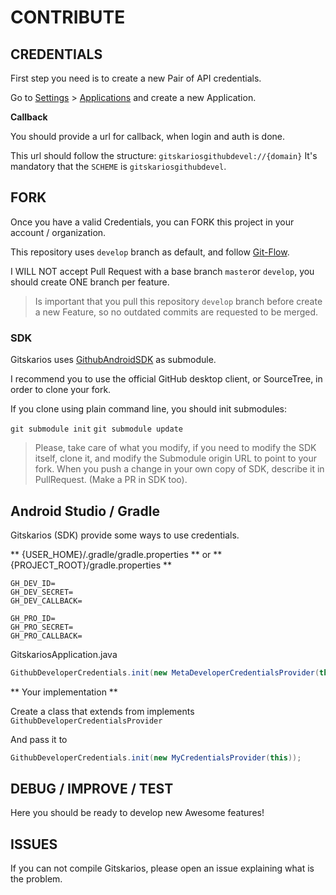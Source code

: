 # CONTRIBUTE #

## CREDENTIALS ##

First step you need is to create a new Pair of API credentials.

Go to [Settings](https://github.com/settings/profile) > [Applications](https://github.com/settings/developers) and create a new Application.

**Callback**

You should provide a url for callback, when login and auth is done.

This url should follow the structure: `gitskariosgithubdevel://{domain}` It's mandatory that the `SCHEME` is `gitskariosgithubdevel`.

## FORK ##

Once you have a valid Credentials, you can FORK this project in your account / organization.

This repository uses `develop` branch as default, and follow [Git-Flow](https://es.atlassian.com/git/tutorials/comparing-workflows/gitflow-workflow).

I WILL NOT accept Pull Request with a base branch `master`or `develop`, you should create ONE branch per feature.

> Is important that you pull this repository `develop` branch before create a new Feature, so no outdated commits are requested to be merged.

### SDK ###

Gitskarios uses [GithubAndroidSDK](https://github.com/gitskarios/GithubAndroidSdk) as submodule.

I recommend you to use the official GitHub desktop client, or SourceTree, in order to clone your fork.

If you clone using plain command line, you should init submodules:

`git submodule init`
`git submodule update`

> Please, take care of what you modify, if you need to modify the SDK itself, clone it, and modify the Submodule origin URL to point to your fork.
> When you push a change in your own copy of SDK, describe it in PullRequest. (Make a PR in SDK too).

## Android Studio / Gradle ##

Gitskarios (SDK) provide some ways to use credentials.

** {USER_HOME}/.gradle/gradle.properties ** or ** {PROJECT_ROOT}/gradle.properties **

```
GH_DEV_ID=
GH_DEV_SECRET=
GH_DEV_CALLBACK=

GH_PRO_ID=
GH_PRO_SECRET=
GH_PRO_CALLBACK=
```

GitskariosApplication.java
``` java
GithubDeveloperCredentials.init(new MetaDeveloperCredentialsProvider(this));
```

** Your implementation **

Create a class that extends from implements ```GithubDeveloperCredentialsProvider```

And pass it to
``` java
GithubDeveloperCredentials.init(new MyCredentialsProvider(this));
```

## DEBUG / IMPROVE / TEST ##

Here you should be ready to develop new Awesome features!

## ISSUES ##

If you can not compile Gitskarios, please open an issue explaining what is the problem.

